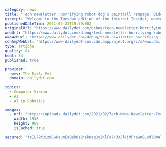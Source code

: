 ```yaml
---
category: news
title: "Tech newsletter: Horrifying robot dog’s paintball rampage, Biden + facial recognition"
excerpt: "Welcome to the Tuesday edition of the Internet Insider, where we dissect tech and politics news unfolding online. Today: Pranksters show how horrifying Boston Dynamics’ police robot dog is by strapping a paintball gun to it Civil rights groups want Biden to halt government use of facial recognition No,"
publishedDateTime: 2021-02-23T19:59:00Z
originalUrl: "https://www.dailydot.com/debug/tech-newsletter-horrifying-robot-dogs-paintball-rampage-biden-facial-recognition/"
webUrl: "https://www.dailydot.com/debug/tech-newsletter-horrifying-robot-dogs-paintball-rampage-biden-facial-recognition/"
ampWebUrl: "https://www.dailydot.com/debug/tech-newsletter-horrifying-robot-dogs-paintball-rampage-biden-facial-recognition/?amp"
cdnAmpWebUrl: "https://www-dailydot-com.cdn.ampproject.org/c/s/www.dailydot.com/debug/tech-newsletter-horrifying-robot-dogs-paintball-rampage-biden-facial-recognition/?amp"
type: article
quality: 84
heat: 84
published: true

provider:
  name: The Daily Dot
  domain: dailydot.com

topics:
  - Computer Vision
  - AI
  - AI in Robotics

images:
  - url: "https://uploads.dailydot.com/2021/02/Tech-News-Newsletter-Image-02-23-2021.jpg?fm=pjpg&ixlib=php-3.3.0"
    width: 1938
    height: 969
    isCached: true

secured: "tsIL72WUizmJwHsumEaQekOs2hekKaqJy2KlFa7+3XJlxjMFrewnGLvRlDmA7smFRvDOopU5ont7T2CjQvTt1InOGqAyRCKFpzVZ11g447APre6HoNOX7GgkfGhsvEgA3P+P+FCUTP3kPTaehSQMqL6y7SSFceB1rrTsy6iBjSdKV5B8VLElHRpsVieh5qVO+R4HpfDuof/di5Q74BbZ7t6HTQVG2o8hzl6FHHn2aOkQGVcF1zdgCV8mtWtJkOJfBY7w3qf2YciIQJ8zlMR1umFq/wi9WPBG64SbzRDf7nujM/J4jYvPXUoOog6gf5EX5Y1FBfnVBpcynhR2jlQQ4pd6utrFKy1QtUtzuPsfPzQ=;n5WowXik4W24TKwc2h1zaA=="
---
```


